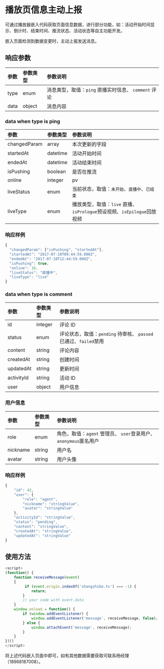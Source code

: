 # 播放页信息主动上报

可通过播放器嵌入代码获取页面信息数据，进行部分功能，如：活动开始时间显示、倒计时、结束时间、推流状态、活动状态等自主功能开发。

嵌入页面检测到数据变更时，主动上报发送消息。

## 响应参数

| 参数 | 参数类型 | 参数说明 |
| :--- | :--- | :--- |
| type | enum | 消息类型，取值：`ping` 直播实时信息、 `comment` 评论 |
| data | object | 消息内容 |

### data when type is ping

| 参数 | 参数类型 | 参数说明 |
| :--- | :--- | :--- |
| changedParam | array | 本次更新的字段 |
| startedAt | datetime | 活动开始时间 |
| endedAt | datetime | 活动结束时间 |
| isPushing | boolean | 是否在推流 |
| online | integer | pv |
| liveStatus | enum | 当前状态，取值：`未开始`、`直播中`、`已结束` |
| liveType | enum | 播放类型，取值：`live` 直播、 `isPrologue`预设视频、`isEpilogue`回放视频 |

### 响应样例

```javascript
{
  "changedParam": ["isPushing", "startedAt"],
  "startedAt": "2017-07-10T09:44:59.000Z",
  "endedAt": "2017-07-10T12:44:59.000Z",
  "isPushing": true,
  "online": 10,
  "liveStatus": "直播中",
  "liveType": "live"
}
```

### data when type is comment

| 参数 | 参数类型 | 参数说明 |
| :--- | :--- | :--- |
| id | integer | 评论 ID |
| status | enum | 评论状态，取值：`pending` 待审核、 `passed`已通过、`failed`禁用 |
| content | string | 评论内容 |
| createdAt | string | 创建时间 |
| updatedAt | string | 更新时间 |
| activityId | string | 活动 ID |
| user | object | 用户信息 |

### 用户信息

| 参数 | 参数类型 | 参数说明 |
| :--- | :--- | :--- |
| role | enum | 角色，取值：`agent` 管理员、 `user`登录用户、`anonymous`匿名用户 |
| nickname | string | 用户名 |
| avatar | string | 用户头像 |

### 响应样例

```javascript
{
    "id": 42,
    "user": {
        "role": "agent",
        "nickname": "stringValue",
        "avatar": "stringValue"
    },
    "activityId": "stringValue",
    "status": "pending",
    "content": "stringValue",
    "createdAt": "stringValue",
    "updatedAt": "stringValue"
}
```

## 使用方法

```javascript
<script>
(function() {
    function receiveMessage(event)
    {
         if (event.origin.indexOf('shangzhibo.tv') === -1) {
            return;
        }
        // your code with event.data
    }
    window.onload = function() {
        if (window.addEventListener) {
            window.addEventListener('message', receiveMessage, false);
        } else {
            window.attachEvent('message', receiveMessage);
        }
    }
})()
</script>
```

将上述代码嵌入页面中即可，如有其他数据需要获取可联系杨经理（18968187008）。


